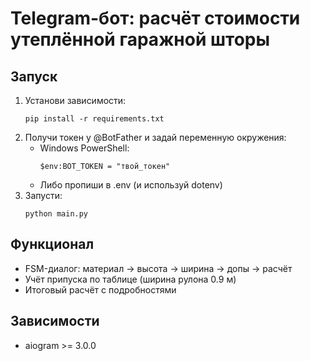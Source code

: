 # Telegram-бот: расчёт стоимости утеплённой гаражной шторы

## Запуск

1. Установи зависимости:
   ```
   pip install -r requirements.txt
   ```
2. Получи токен у @BotFather и задай переменную окружения:
   - Windows PowerShell:
     ```
     $env:BOT_TOKEN = "твой_токен"
     ```
   - Либо пропиши в .env (и используй dotenv)
3. Запусти:
   ```
   python main.py
   ```

## Функционал
- FSM-диалог: материал → высота → ширина → допы → расчёт
- Учёт припуска по таблице (ширина рулона 0.9 м)
- Итоговый расчёт с подробностями

## Зависимости
- aiogram >= 3.0.0 